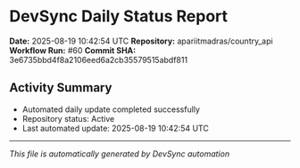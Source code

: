 # DevSync Daily Status Report

**Date:** 2025-08-19 10:42:54 UTC
**Repository:** apariitmadras/country_api
**Workflow Run:** #60
**Commit SHA:** 3e6735bbd4f8a2106eed6a2cb35579515abdf811

## Activity Summary
- Automated daily update completed successfully
- Repository status: Active
- Last automated update: 2025-08-19 10:42:54 UTC

---
*This file is automatically generated by DevSync automation*
